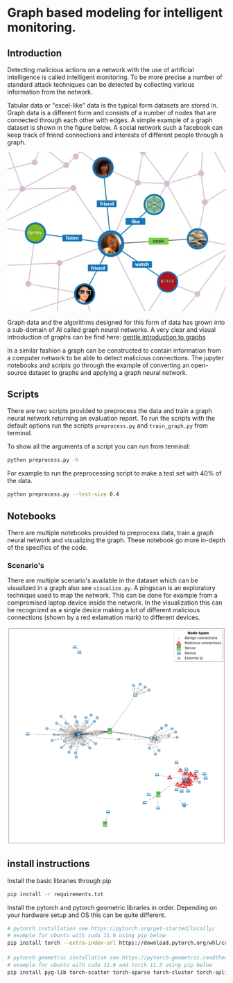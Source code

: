 # Graph based modeling for intelligent monitoring.

## Introduction
Detecting malicious actions on a network with the use of artificial intelligence is called intelligent monitoring. To be more precise a number of standard attack techniques can be detected by collecting various information from the network.

Tabular data or "excel-like" data is the typical form datasets are stored in. Graph data is a different form and consists of a number of nodes that are connected through each other with edges. A simple example of a graph dataset is shown in the figure below. A social network such a facebook can keep track of friend connections and interests of different people through a graph.

![graph social network](assets/example_graph.PNG)

Graph data and the algorithms designed for this form of data has grown into a sub-domain of AI called graph neural networks. A very clear and visual introduction of graphs can be find here: [gentle introduction to graphs](https://distill.pub/2021/gnn-intro/)

In a similar fashion a graph can be constructed to contain information from a computer network to be able to detect malicious connections. The jupyter notebooks and scripts go through the example of converting an open-source dataset to graphs and applying a graph neural network.

## Scripts

There are two scripts provided to preprocess the data and train a graph neural network returning an evaluation report.
To run the scripts with the default options run the scripts `preprocess.py` and `train_graph.py` from terminal.

To show all the arguments of a script you can run from terminal:
```bash
python preprocess.py -h
```

For example to run the preprocessing script to make a test set with 40% of the data.
```bash
python preprocess.py --test-size 0.4
```

## Notebooks
There are multiple notebooks provided to preprocess data, train a graph neural network and visualizing the graph.
These notebook go more in-depth of the specifics of the code. 

### Scenario's
There are multiple scenario's available in the dataset which can be visualized in a graph also see `visualize.py`.
A pingscan is an exploratory technique used to map the network. This can be done for example from a compromised laptop device inside the network. In the visualization this can be recognized as a single device making a lot of different malicious connections (shown by a red exlamation mark) to different devices.

![Ping scan scenario](assets/pingscan.png)


## install instructions

Install the basic libraries through pip
```bash
pip install -r requirements.txt
```

Install the pytorch and pytorch geometric libraries in order. Depending on your hardware setup and OS this can be quite different.
```bash
# pytorch installation see https://pytorch.org/get-started/locally/
# example for ubuntu with cuda 11.6 using pip below
pip install torch --extra-index-url https://download.pytorch.org/whl/cu116

# pytorch geometric installation see https://pytorch-geometric.readthedocs.io/en/latest/notes/installation.html
# example for ubuntu with cuda 11.6 and torch 11.3 using pip below
pip install pyg-lib torch-scatter torch-sparse torch-cluster torch-spline-conv torch-geometric -f https://data.pyg.org/whl/torch-1.13.0+cu116.html
```